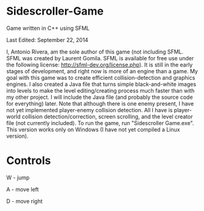 Sidescroller-Game
=================

Game written in C++ using SFML

Last Edited: September 22, 2014

I, Antonio Rivera, am the sole author of this game (not including SFML. SFML was created by Laurent Gomila. SFML is available for free use under the following license: http://sfml-dev.org/license.php). It is still in the early stages of development, and right now is more of an engine than a game. My goal with this game was to create efficient collision-detection and graphics engines. I also created a Java file that turns simple black-and-white images into levels to make the level editing/creating process much faster than with my other project. I will include the Java file (and probably the source code for everything) later.
Note that although there is one enemy present, I have not yet implemented player-enemy collision detection. All I have is player-world collision detection/correction, screen scrolling, and the level creator file (not currently included). 
To run the game, run "Sidescroller Game.exe". This version works only on Windows (I have not yet compiled a Linux version).

Controls
========

W - jump

A - move left

D - move right
